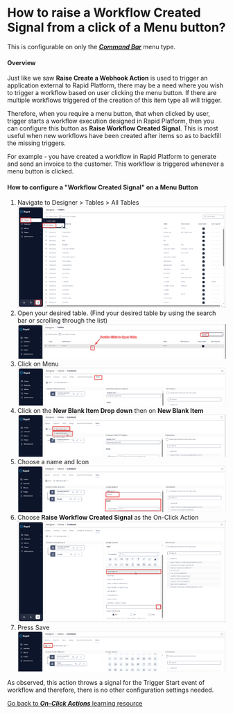# How to raise a Workflow Created Signal from a click of a Menu button?

This is configurable on only the ***[Command Bar](https://docs.rapidplatform.com/books/glossary/page/command-bar)*** menu type.

#### Overview

Just like we saw **Raise Create a Webhook Action** is used to trigger an application external to Rapid Platform, there may be a need where you wish to trigger a workflow based on user clicking the menu button. If there are multiple workflows triggered of the creation of this item type all will trigger.

Therefore, when you require a menu button, that when clicked by user, trigger starts a workflow execution designed in Rapid Platform, then you can configure this button as **Raise Workflow Created Signal**. This is most useful when new workflows have been created after items so as to backfill the missing triggers.

For example - you have created a workflow in Rapid Platform to generate and send an invoice to the customer. This workflow is triggered whenever a menu button is clicked.

#### How to configure a "Workflow Created Signal" on a Menu Button

1. Navigate to Designer &gt; Tables &gt; All Tables  
    ![image-1702254881217.png](./../Global-Images/downloaded_image_1705285628521.png)
2. Open your desired table. (Find your desired table by using the search bar or scrolling through the list)  
    ![image-1702265202904.png](./../Global-Images/downloaded_image_1705285684470.png)
3. Click on Menu  
    ![image-1702270949641.png](./../Global-Images/downloaded_image_1705285685482.png)
4. Click on the **New Blank Item Drop down** then on **New Blank Item** ![image-1702271004715.png](./../Global-Images/downloaded_image_1705285686494.png)
5. Choose a name and Icon  
    ![image-1702271084339.png](./../Global-Images/downloaded_image_1705285687510.png)
6. Choose **Raise Workflow Created Signal** as the On-Click Action  
    ![image-1702271143878.png](./../Global-Images/downloaded_image_1705285702735.png)
7. Press Save  
    ![image-1702273635024.png](./downloaded_image_1705285703753.png)

As observed, this action throws a signal for the Trigger Start event of workflow and therefore, there is no other configuration settings needed.

[Go back to ***On-Click Actions*** learning resource](https://docs.rapidplatform.com/books/experiences/page/how-to-set-on-click-action-for-a-menu-item "How to set On-Click Action for a menu item?")